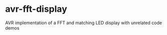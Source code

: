avr-fft-display
===============

AVR implementation of a FFT and matching LED display with unrelated code demos